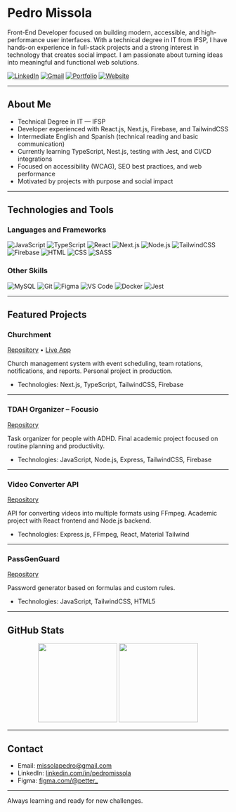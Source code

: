 # Pedro Missola

Front-End Developer focused on building modern, accessible, and high-performance user interfaces. With a technical degree in IT from IFSP, I have hands-on experience in full-stack projects and a strong interest in technology that creates social impact. I am passionate about turning ideas into meaningful and functional web solutions.

[![LinkedIn](https://img.shields.io/badge/-Pedro%20Missola-0077B5?style=flat&logo=linkedin&logoColor=white)](https://www.linkedin.com/in/pedromissola/)
[![Gmail](https://img.shields.io/badge/-missolapedro@gmail.com-D14836?style=flat&logo=gmail&logoColor=white)](mailto:missolapedro@gmail.com)
[![Portfolio](https://img.shields.io/badge/-Figma%20Portfolio-F24E1E?style=flat&logo=figma&logoColor=white)](https://www.figma.com/@petter_)
[![Website](https://img.shields.io/badge/-Churchment%20App-FF7043?style=flat&logo=vercel&logoColor=white)](https://churchment.vercel.app/)

---

## About Me

- Technical Degree in IT — IFSP
- Developer experienced with React.js, Next.js, Firebase, and TailwindCSS
- Intermediate English and Spanish (technical reading and basic communication)
- Currently learning TypeScript, Nest.js, testing with Jest, and CI/CD integrations
- Focused on accessibility (WCAG), SEO best practices, and web performance
- Motivated by projects with purpose and social impact

---

## Technologies and Tools

### Languages and Frameworks

![JavaScript](https://img.shields.io/badge/JavaScript-F7DF1E?style=flat&logo=javascript&logoColor=black)
![TypeScript](https://img.shields.io/badge/TypeScript-3178C6?style=flat&logo=typescript&logoColor=white)
![React](https://img.shields.io/badge/React-61DAFB?style=flat&logo=react&logoColor=black)
![Next.js](https://img.shields.io/badge/Next.js-000000?style=flat&logo=nextdotjs&logoColor=white)
![Node.js](https://img.shields.io/badge/Node.js-339933?style=flat&logo=node.js&logoColor=white)
![TailwindCSS](https://img.shields.io/badge/TailwindCSS-06B6D4?style=flat&logo=tailwindcss&logoColor=white)
![Firebase](https://img.shields.io/badge/Firebase-FFCA28?style=flat&logo=firebase&logoColor=black)
![HTML](https://img.shields.io/badge/HTML-E34F26?style=flat&logo=html5&logoColor=white)
![CSS](https://img.shields.io/badge/CSS-1572B6?style=flat&logo=css3&logoColor=white)
![SASS](https://img.shields.io/badge/SASS-CC6699?style=flat&logo=sass&logoColor=white)

### Other Skills

![MySQL](https://img.shields.io/badge/MySQL-4479A1?style=flat&logo=mysql&logoColor=white)
![Git](https://img.shields.io/badge/Git-F05032?style=flat&logo=git&logoColor=white)
![Figma](https://img.shields.io/badge/Figma-F24E1E?style=flat&logo=figma&logoColor=white)
![VS Code](https://img.shields.io/badge/VS%20Code-007ACC?style=flat&logo=visual-studio-code&logoColor=white)
![Docker](https://img.shields.io/badge/Docker-2496ED?style=flat&logo=docker&logoColor=white)
![Jest](https://img.shields.io/badge/Jest-C21325?style=flat&logo=jest&logoColor=white)

---

## Featured Projects

### Churchment  
[Repository](https://github.com/PedroMissola/churchment) • [Live App](https://churchment.vercel.app)

Church management system with event scheduling, team rotations, notifications, and reports. Personal project in production.

- Technologies: Next.js, TypeScript, TailwindCSS, Firebase

---

### TDAH Organizer – Focusio  
[Repository](https://github.com/MissolaPedro/TDAH)

Task organizer for people with ADHD. Final academic project focused on routine planning and productivity.

- Technologies: JavaScript, Node.js, Express, TailwindCSS, Firebase

---

### Video Converter API  
[Repository](https://github.com/PedroMissola/Video-Converter-API)

API for converting videos into multiple formats using FFmpeg. Academic project with React frontend and Node.js backend.

- Technologies: Express.js, FFmpeg, React, Material Tailwind

---

### PassGenGuard  
[Repository](https://github.com/PedroMissola/PassGenGuard)

Password generator based on formulas and custom rules.

- Technologies: JavaScript, TailwindCSS, HTML5

---

## GitHub Stats

<div align="center">
  <img height="180em" src="https://github-readme-stats.vercel.app/api?username=MissolaPedro&show_icons=true&theme=default" />
  <img height="180em" src="https://github-readme-stats.vercel.app/api/top-langs/?username=MissolaPedro&layout=compact&hide_progress=true&theme=default" />
</div>

---

## Contact

- Email: [missolapedro@gmail.com](mailto:missolapedro@gmail.com)
- LinkedIn: [linkedin.com/in/pedromissola](https://www.linkedin.com/in/pedromissola/)
- Figma: [figma.com/@petter_](https://www.figma.com/@petter_)

---

Always learning and ready for new challenges.
